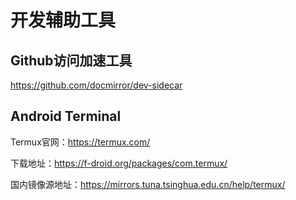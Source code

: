 # 开发辅助工具

## Github访问加速工具

https://github.com/docmirror/dev-sidecar

## Android Terminal

Termux官网：https://termux.com/

下载地址：https://f-droid.org/packages/com.termux/

国内镜像源地址：https://mirrors.tuna.tsinghua.edu.cn/help/termux/

